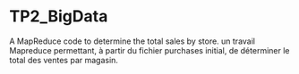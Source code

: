 # TP2_BigData
A MapReduce code to determine the total sales by store. 
un travail Mapreduce permettant, à partir du fichier purchases initial, de déterminer le total des ventes par magasin.
